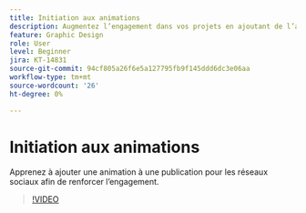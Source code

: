 ```yaml
---
title: Initiation aux animations
description: Augmentez l’engagement dans vos projets en ajoutant de l’animation
feature: Graphic Design
role: User
level: Beginner
jira: KT-14831
source-git-commit: 94cf805a26f6e5a127795fb9f145ddd6dc3e06aa
workflow-type: tm+mt
source-wordcount: '26'
ht-degree: 0%

---
```


# Initiation aux animations

Apprenez à ajouter une animation à une publication pour les réseaux sociaux afin de renforcer l’engagement.

>[!VIDEO](https://video.tv.adobe.com/v/3426975?quality=12&learn=on&hidetitle=true)
